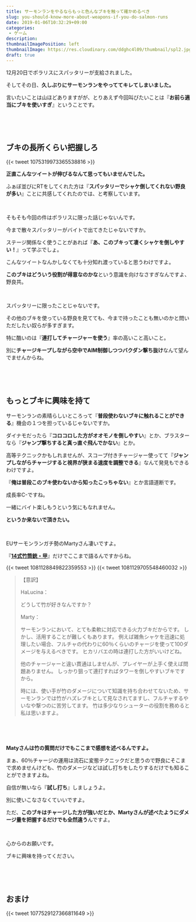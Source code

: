 ```yaml
---
title: サーモンランをやるならもっと色んなブキを触って確かめるべき
slug: you-should-know-more-about-weapons-if-you-do-salmon-runs
date: 2019-01-06T10:32:29+09:00
categories: 
 - ゲーム
description: 
thumbnailImagePosition: left
thumbnailImage: https://res.cloudinary.com/ddghc4l09/thumbnail/spl2.jpg
draft: true
---
```

<!--more-->

12月20日でポラリスにスパッタリーが支給されました。

そしてその日、<strong>久しぶりにサーモンランをやっててキレてしまいました。</strong>

言いたいことは山ほどありますがが、とりあえず今回叫びたいことは『<strong>お前ら適当にブキを使いすぎ</strong>』ということです。

&nbsp;

&nbsp;
<h2>ブキの長所くらい把握しろ</h2>
{{< tweet 1075319973365538816 >}}
&nbsp;

<strong>正直こんなツイートが伸びるなんて思ってもいませんでした。</strong>

ふぁぼ並びにRTをしてくれた方は『<strong>スパッタリーでシャケ倒してくれない野良が多い</strong>』ことに共感してくれたのでは、と考察しています。

&nbsp;

そもそも今回の件はポラリスに限った話じゃないんです。

今まで散々スパッタリーがバイトで出てきたじゃないですか。

ステージ関係なく使うことがあれば『<strong>あ、このブキって凄くシャケを倒しやすい！</strong>』って学ぶでしょ。

こんなツイートなんかしなくても十分知れ渡っていると思うわけですよ。

<strong>このブキはどういう役割が得意なのかな</strong>という意識を向けなさすぎなんですよ、野良共。

&nbsp;

スパッタリーに限ったことじゃないです。

その他のブキを使っている野良を見てても、今まで持ったことも無いのかと問いただしたい奴らが多すぎます。

特に酷いのは『<strong>連打してチャージャーを使う</strong>』率の高いこと高いこと。

別に<strong>チャージキープしながら空中でAIM制御しつつバクダン撃ち抜け</strong>なんて望んでませんからね。

&nbsp;

&nbsp;
<h2>もっとブキに興味を持て</h2>
サーモンランの素晴らしいところって『<strong>普段使わないブキに触れることができる</strong>』機会の１つを担っているじゃないですか。

ダイナモだったら『<strong>コロコロした方がオオモノを倒しやすい</strong>』とか、ブラスターなら『<strong>ジャンプ撃ちすると真っ直ぐ飛んでかない</strong>』とか。

高等テクニックかもしれませんが、スコープ付きチャージャー使ってて『<strong>ジャンプしながらチャージすると視界が狭まる速度を調整できる</strong>』なんて発見もできるわけですよ。

『<strong>俺は普段このブキ使わないから知ったこっちゃない</strong>』とか言語道断です。

成長率C-ですね。

一緒にバイト楽しもうという気にもなれません。

<strong>というか来ないで頂きたい。</strong>

&nbsp;

EUサーモンランガチ勢のMartyさん凄いですよ。
<p id="header" class="title">『<a href="https://wikiwiki.jp/splatoon2mix/%E3%83%96%E3%82%AD/14%E5%BC%8F%E7%AB%B9%E7%AD%92%E9%8A%83%E3%83%BB%E7%94%B2"><strong>14式竹筒銃・甲</strong></a>』だけでここまで語るんですからね。</p>
{{< tweet 1081128849822359553 >}}
{{< tweet 1081129705548460032 >}}<blockquote>【意訳】

HaLucina：

どうして竹が好きなんですか？

Marty：

サーモンランにおいて、とても柔軟に対応できる火力ブキだからです。
しかし、活用することが難しくもあります。
例えば雑魚シャケを迅速に処理したい場合、フルチャの代わりに60％くらいのチャージを使って100ダメージを与えるべきです。
ヒカリバエの時は連打した方がいいけどね。

他のチャージャーと違い貫通はしませんが、プレイヤーが上手く使えば問題ありません。
しっかり狙って連打すればタワーを倒しやすいブキですから。

時には、使い手が竹のダメージについて知識を持ち合わせてないため、サーモンランでは竹がハズレブキとして見なされてますし、フルチャするやいなや撃つのに苦労してます。
竹は多少なりシューターの役割を務めると私は思いますよ。</blockquote>
&nbsp;

&nbsp;

<strong>Matyさんは竹の質問だけでもここまで感想を述べるんですよ。</strong>

まぁ、60％チャージの運用は流石に変態テクニックだと思うので野良にそこまで求めませんけども、竹のダメージなどは試し打ちをしたりするだけでも知ることができますよね。

自信が無いなら『<strong>試し打ち</strong>』しましょうよ。

別に使いこなさなくていいですよ。

ただ、<strong>このブキはチャージした方が強いだとか、Martyさんが述べたようにダメージ量を把握するだけでも全然違う</strong>んですよ。

&nbsp;

心からのお願いです。

ブキに興味を持ってください。

&nbsp;

&nbsp;
<h2>おまけ</h2>
{{< tweet 1077529127366811649 >}}